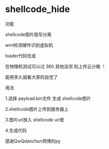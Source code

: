 # shellcode_hide
功能

shellcode图片隐写分离 

wmi检测硬件识别虚拟机  

loader代码生成   

在物理机测试可以过 360 其他没测 别上传云沙箱 ！ 

能用多久就看大家的自觉了  

用法

1.选择 payload.bin文件 生成 shellcode图片

2.shellcode图片上传到服务器上

3.图片url放入 shellcode url里

4.生成代码

感谢QwQdanchun师傅的py
